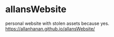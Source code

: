 # allansWebsite
personal website with stolen assets because yes.
https://allanhanan.github.io/allansWebsite/
